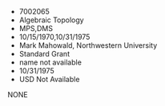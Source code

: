 * 7002065
* Algebraic Topology
* MPS,DMS
* 10/15/1970,10/31/1975
* Mark Mahowald, Northwestern University
* Standard Grant
*   name not available
* 10/31/1975
* USD Not Available

NONE